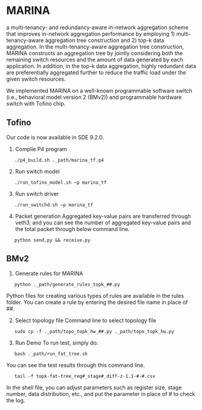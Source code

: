 # MARINA
a multi-tenancy- and redundancy-aware in-network aggregation scheme that improves in-network aggregation performance by employing 1) multi-tenancy-aware aggregation tree construction and 2) top-k data aggregation. In the multi-tenancy-aware aggregation tree construction, MARINA constructs an aggregation tree by jointly considering both the remaining switch resources and the amount of data generated by each application. In addition, in the top-k data aggregation, highly redundant data are preferentially aggregated further to reduce the traffic load under the given switch resources. 

We implemented MARINA on a well-known programmable software switch (i.e., behavioral model version 2 (BMv2)) and programmable hardware switch with Tofino chip.

## Tofino
Our code is now available in SDE 9.2.0.
1. Complie P4 program
```
   ./p4_build.sh ._path/marina_tf.p4
```
2. Run switch model
```
   ./run_tofino_model.sh –p marina_tf
```
3. Run switch driver
```
   ./run_switchd.sh –p marina_tf
```
4. Packet generation
Aggregated key-value pairs are transferred through veth3, and you can see the number of aggregated key-value pairs and the total packet through below command line.
```
   python send.py && receive.py
```



## BMv2
1. Generate rules for MARINA
```
   python ._path/generate_rules_topk_##.py
```
  Python files for creating various types of rules are available in the rules folder. You can create a rule by entering the desired file name in place of ##.


2. Select topology file
Command line to select topology file 
```
   sudo cp -f ._path/topo_topk_hw_##.py ._path/topo_topk_hw.py
```

3. Run Demo
To run test, simply do:
```
   bash ._path/run_fat_tree.sh
```
You can see the test results through this command line.
```
   tail -f topk-fat-tree_reg#_stage#_diff-z-1.1-#-#.csv
```
In the shell file, you can adjust parameters such as register size, stage number, data distribution, etc., and put the parameter in place of # to check the log.

